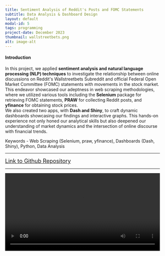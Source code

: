 ```yaml
---
title: Sentiment Analysis of Reddit's Posts and FOMC Statements
subtitle: Data Analysis & Dashboard Design
layout: default
modal-id: 5
tags: programming
project-date: December 2023
thumbnail: wallstreetbets.png
alt: image-alt
---
```


<html>
<head>
    <meta name="viewport" content="width=device-width, initial-scale=1.0">
</head>
<body>
    <h4>Introduction</h4>
    <p>In this project, we applied <b>sentiment analysis and natural language processing (NLP) techniques</b> to investigate the relationship between online discussions on Reddit's Wallstreetbets Subreddit and official Federal Open Market Committee (FOMC) statements with movements in the stock market. <br> This endeavor showcased our adeptness in web scraping methodologies, where we utilized various tools including the <b>Selenium</b> package for retrieving FOMC statements, <b>PRAW</b> for collecting Reddit posts, and <b>yfinance</b> for obtaining stock prices. <br> We also created two apps, with <b>Dash and Shiny</b>, to craft dynamic dashboards showcasing our findings and interactive graphs. This hands-on experience not only honed our analytical skills but also deepened our understanding of market dynamics and the intersection of online discourse with financial trends.</p>
    <p>Keywords - Web Scraping (Selenium, praw, yfinance), Dashboards (Dash, Shiny), Python, Data Analysis</p>
    <hr class="star-primary">
    <a href="https://github.com/Yu-TingWeng/Final_Project_Redditpower" target="_blank" style="font-size: 18px;">Link to Github Repository</a>
    <hr class="star-primary">
    <video width="100%" height="auto" controls>
        <source src="img/portfolio/Dash_App_Display.mp4" type="video/mp4">
        Your browser does not support the video tag.
    </video>
    <br>
    
</body>
</html>
